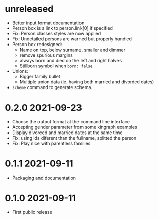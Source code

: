 # unreleased

- Better input format documentation
- Person box is a link to person.link[0] if specified
- Fix: Person classes styles are now applied
- Fix: Undetailed persons are warned but properly handled
- Person box redesigned:
  - Name on top, below surname, smaller and dimmer
  - remove spurious margins
  - always born and died on the left and right halves
  - Stillborn symbol when `born: false`
- Unions:
  - Bigger family bullet
  - Multiple union data (ie. having both married and divorded dates)
- `scheme` command to generate schema.

# 0.2.0 2021-09-23

- Choose the output format at the command line interface
- Accepting gender parameter from some kingraph examples
- Display divorced and married dates at the same time
- Fix: using ids diferent than the fullname, splitted the person
- Fix: Play nice with parentless families

# 0.1.1 2021-09-11

- Packaging and documentation

# 0.1.0 2021-09-11 

- First public release


